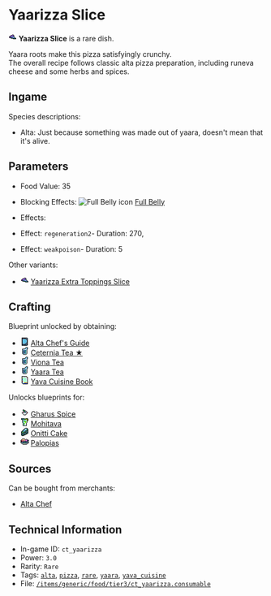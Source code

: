 # Yaarizza Slice

<img src="https://raw.githubusercontent.com/Ceterai/Enternia/main/items/generic/food/tier3/ct_yaarizza.png" alt="Yaarizza Slice icon" loading="lazy" height="16px" width="auto" /> **Yaarizza Slice** is a rare dish.

Yaara roots make this pizza satisfyingly crunchy.  
The overall recipe follows classic alta pizza preparation, including runeva cheese and some herbs and spices.

## Ingame

Species descriptions:

- Alta: Just because something was made out of yaara, doesn't mean that it's alive.

## Parameters

- Food Value: 35
- Blocking Effects: <img src="https://starbounder.org/mediawiki/images/6/60/Status_Well_Fed.png" alt="Full Belly icon" loading="lazy" height="16px" width="16px" /> [Full Belly](https://starbounder.org/Full_Belly)
- Effects: 

- Effect: `regeneration2`- Duration: 270, 

- Effect: `weakpoison`- Duration: 5

Other variants:

- <img src="https://raw.githubusercontent.com/Ceterai/Enternia/main/items/generic/food/tier3/ct_yaarizza.png" alt="Yaarizza Extra Toppings Slice icon" loading="lazy" height="16px" width="auto" /> [Yaarizza Extra Toppings Slice](https://ceterai.github.io/MyEnternia/Wiki/YaarizzaExtraToppingsSlice)

## Crafting

Blueprint unlocked by obtaining:

- <img src="https://raw.githubusercontent.com/Ceterai/Enternia/main/codex/alta/ebook/lab.png" alt="Alta Chef's Guide icon" loading="lazy" height="16px" width="auto" /> [Alta Chef's Guide](https://ceterai.github.io/MyEnternia/Wiki/AltaChef'sGuide)
- <img src="https://raw.githubusercontent.com/Ceterai/Enternia/main/items/generic/food/tier2/ct_yaara_tea.png" alt="Ceternia Tea ★ icon" loading="lazy" height="16px" width="auto" /> [Ceternia Tea ★](https://ceterai.github.io/MyEnternia/Wiki/CeterniaTea)
- <img src="https://raw.githubusercontent.com/Ceterai/Enternia/main/items/generic/food/tier2/ct_yaara_tea.png" alt="Viona Tea icon" loading="lazy" height="16px" width="auto" /> [Viona Tea](https://ceterai.github.io/MyEnternia/Wiki/VionaTea)
- <img src="https://raw.githubusercontent.com/Ceterai/Enternia/main/items/generic/food/tier2/ct_yaara_tea.png" alt="Yaara Tea icon" loading="lazy" height="16px" width="auto" /> [Yaara Tea](https://ceterai.github.io/MyEnternia/Wiki/YaaraTea)
- <img src="https://raw.githubusercontent.com/Ceterai/Enternia/main/codex/alta/ebook/gyera.png" alt="Yava Cuisine Book icon" loading="lazy" height="16px" width="auto" /> [Yava Cuisine Book](https://ceterai.github.io/MyEnternia/Wiki/YavaCuisineBook)

Unlocks blueprints for:

- <img src="https://raw.githubusercontent.com/Ceterai/Enternia/main/items/generic/food/other/ct_gharus_spice.png" alt="Gharus Spice icon" loading="lazy" height="16px" width="auto" /> [Gharus Spice](https://ceterai.github.io/MyEnternia/Wiki/GharusSpice)
- <img src="https://raw.githubusercontent.com/Ceterai/Enternia/main/items/generic/food/tier4/ct_mohitava_cocktail.png" alt="Mohitava icon" loading="lazy" height="16px" width="auto" /> [Mohitava](https://ceterai.github.io/MyEnternia/Wiki/Mohitava)
- <img src="https://raw.githubusercontent.com/Ceterai/Enternia/main/items/generic/food/tier4/ct_onitti_cake.png" alt="Onitti Cake icon" loading="lazy" height="16px" width="auto" /> [Onitti Cake](https://ceterai.github.io/MyEnternia/Wiki/OnittiCake)
- <img src="https://raw.githubusercontent.com/Ceterai/Enternia/main/items/generic/food/tier4/ct_palopias.png" alt="Palopias icon" loading="lazy" height="16px" width="auto" /> [Palopias](https://ceterai.github.io/MyEnternia/Wiki/Palopias)

## Sources

Can be bought from merchants:

- [Alta Chef](https://ceterai.github.io/MyEnternia/Wiki/AltaChef)

## Technical Information

- In-game ID: `ct_yaarizza`
- Power: `3.0`
- Rarity: `Rare`
- Tags: [`alta`](https://ceterai.github.io/MyEnternia/Wiki/Tags/Alta), [`pizza`](https://ceterai.github.io/MyEnternia/Wiki/Tags/Pizza), [`rare`](https://ceterai.github.io/MyEnternia/Wiki/Tags/Rare), [`yaara`](https://ceterai.github.io/MyEnternia/Wiki/Tags/Yaara), [`yava_cuisine`](https://ceterai.github.io/MyEnternia/Wiki/Tags/YavaCuisine)
- File: [`/items/generic/food/tier3/ct_yaarizza.consumable`](https://github.com/Ceterai/Enternia/blob/main/items/generic/food/tier3/ct_yaarizza.consumable)
